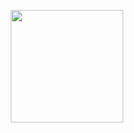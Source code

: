 <!-- [![Anurag's GitHub stats](https://github-readme-stats.vercel.app/api?username=jjeongdong&show_icons=true&theme=tokyonight)](https://github.com/jjeongdong/github-readme-stats)
 -->
<p align="center">


<a href="https://github.com/jjeongdong">

  <img align="center" src="https://github-readme-stats.vercel.app/api?username=jjeongdong&theme=dark" height="180"/>
</a>



</p>
